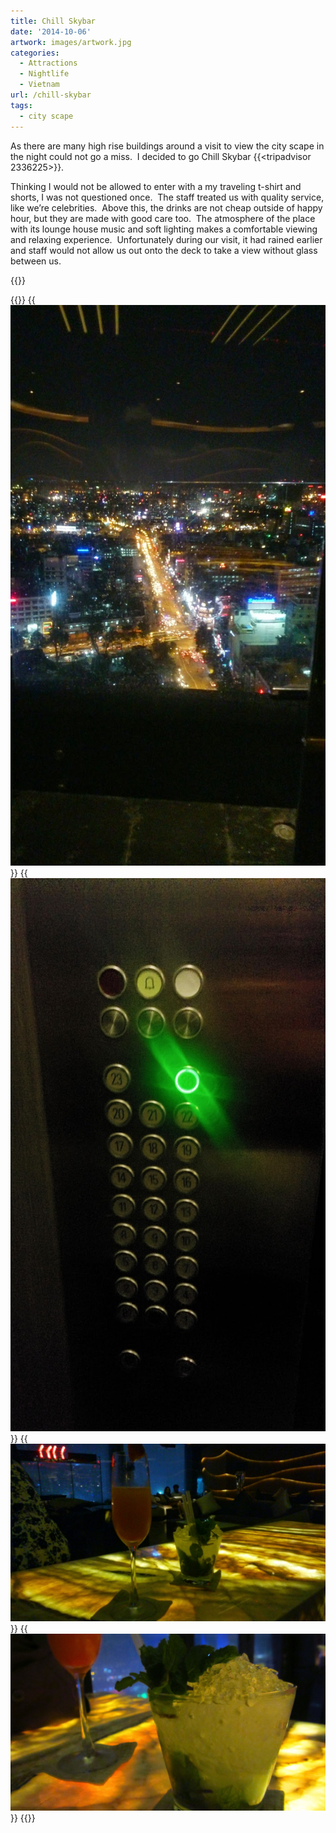 ```yaml
---
title: Chill Skybar
date: '2014-10-06'
artwork: images/artwork.jpg
categories:
  - Attractions
  - Nightlife
  - Vietnam
url: /chill-skybar
tags:
  - city scape
---
```


As there are many high rise buildings around a visit to view the city scape in the night could not go a miss.  I decided to go Chill Skybar {{<tripadvisor 2336225>}}.

Thinking I would not be allowed to enter with a my traveling t-shirt and shorts, I was not questioned once.  The staff treated us with quality service, like we’re celebrities.  Above this, the drinks are not cheap outside of happy hour, but they are made with good care too.  The atmosphere of the place with its lounge house music and soft lighting makes a comfortable viewing and relaxing experience.  Unfortunately during our visit, it had rained earlier and staff would not allow us out onto the deck to take a view without glass between us.

{{<place ChIJMRRuhj4vdTER1M4F3fECIGI>}}


{{<gallery>}}
  {{<img src="images/DSC_0134.jpg" title="Epic view" oriantation="square">}}
  {{<img src="images/IMG_20141006_193733.jpg" title="Top floor" oriantation="portrait">}}
  {{<img src="images/DSC_0135.jpg">}}
  {{<img src="images/IMG_53751.jpg" title="Mojito">}}
{{</gallery>}}

